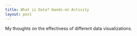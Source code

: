 ```yaml
---
title: What is Data? Hands-on Activity
layout: post
---
```

My thoughts on the effectivess of different data visualizations.
